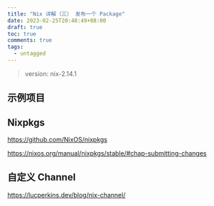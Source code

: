 ```yaml
---
title: "Nix 详解（三） 发布一个 Package"
date: 2023-02-25T20:48:49+08:00
draft: true
toc: true
comments: true
tags:
  - untagged
---
```


> version: nix-2.14.1

## 示例项目

## Nixpkgs

https://github.com/NixOS/nixpkgs

https://nixos.org/manual/nixpkgs/stable/#chap-submitting-changes

## 自定义 Channel

https://lucperkins.dev/blog/nix-channel/
